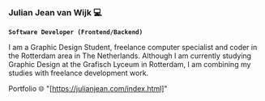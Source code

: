 ### Julian Jean van Wijk 💻
**`Software Developer (Frontend/Backend)`**

I am a Graphic Design Student, freelance computer specialist and coder in the Rotterdam area in The Netherlands. Although I am currently studying Graphic Design at the Grafisch Lyceum in Rotterdam, I am combining my studies with freelance development work.

Portfolio 🌐 "[https://julianjean.com/index.html]"



<p>
    <a href="https://www.linkedin.com/in/julian-van-wijk-6b480a220/">
        <img src=""https://w7.pngwing.com/pngs/887/616/png-transparent-linkedin-icon-linkedin-text-rectangle-logo.png >
    </a>

</p>